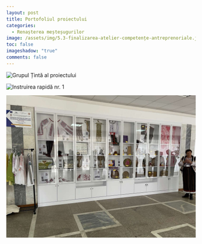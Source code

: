 ```yaml
---
layout: post
title: Portofoliul proiectului
categories:
  - Renașterea meșteșugurilor
image: /assets/img/5.3-finalizarea-atelier-competențe-antreprenoriale.jpg
toc: false
imageshadow: "true"
comments: false
---
```

![](/assets/img/grupul-țintă-și-echipa-proiectului-atelier-competențe-antreprenoriale.jpg "Grupul Țintă al proiectului")

![](/assets/img/5.0-atelier-competențe-antreprenoriale.jpg "Instruirea rapidă nr. 1")

![](/assets/img/10-expoziția-meșterilor-populari-din-rețeaua-crafts.jpg "Expoziția permanentă a meșterilor populari din grupul Țintă, Palatul de Cultură ”Nicolae Botgros” or. Cahul")
